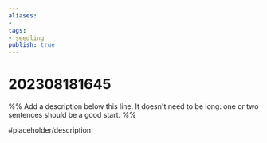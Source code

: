 ```yaml
---
aliases: 
- 
tags:
- seedling
publish: true
---
```


# 202308181645

%% Add a description below this line. It doesn't need to be long: one or two sentences should be a good start. %%

#placeholder/description 
